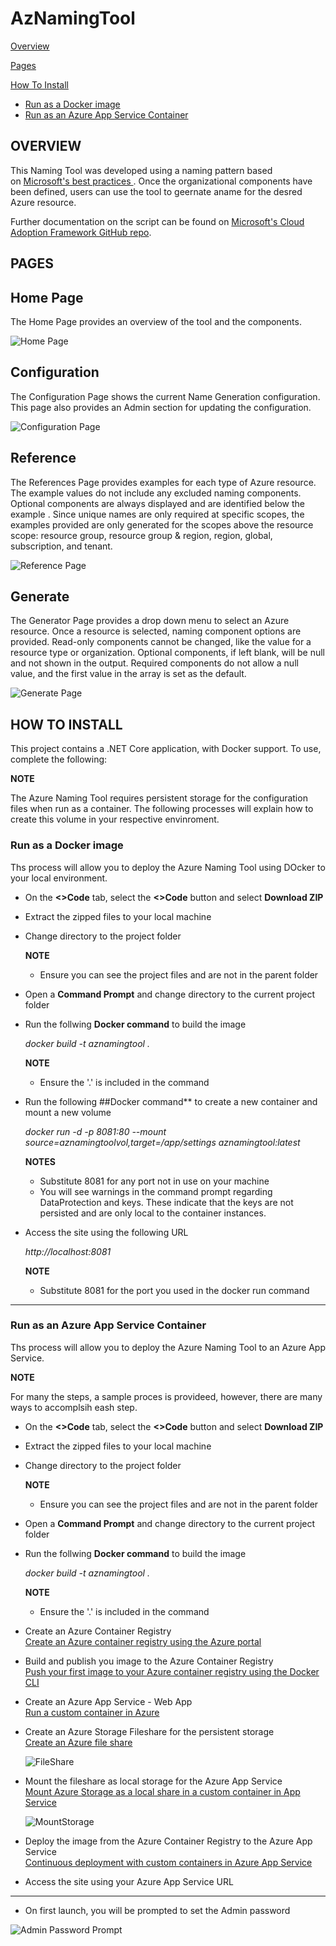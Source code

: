 # AzNamingTool

[Overview](#overview)

[Pages](#pages)

[How To Install](#how-to-install)  
* [Run as a Docker image](#run-as-a-docker-image)  
* [Run as an Azure App Service Container](#run-as-an-azure-app-service-container)


## OVERVIEW

This Naming Tool was developed using a naming pattern based on [Microsoft's best practices ](https://docs.microsoft.com/en-us/azure/cloud-adoption-framework/ready/azure-best-practices/naming-and-tagging). Once the organizational components have been defined, users can use the tool to geernate aname for the desred Azure resource.

Further documentation on the script can be found on [Microsoft's Cloud Adoption Framework GitHub repo](https://github.com/microsoft/CloudAdoptionFramework/tree/master/ready/AzNamingTool).

## PAGES

## Home Page
The Home Page provides an overview of the tool and the components.

![Home Page](https://github.com/BryanSoltis/AzNamingTool/blob/master/Screenshots/HomePage.png)

## Configuration
The Configuration Page shows the current Name Generation configuration. This page also provides an Admin section for updating the configuration. 

![Configuration Page](https://github.com/BryanSoltis/AzNamingTool/blob/master/Screenshots/ConfigurationPage.png)

## Reference
The References Page provides examples for each type of Azure resource. The example values do not include any excluded naming components. Optional components are always displayed and are identified below the example . Since unique names are only required at specific scopes, the examples provided are only generated for the scopes above the resource scope: resource group, resource group & region, region, global, subscription, and tenant.

![Reference Page](https://github.com/BryanSoltis/AzNamingTool/blob/master/Screenshots/ReferencePage.png)

## Generate
The Generator Page provides a drop down menu to select an Azure resource. Once a resource is selected, naming component options are provided. Read-only components cannot be changed, like the value for a resource type or organization. Optional components, if left blank, will be null and not shown in the output. Required components do not allow a null value, and the first value in the array is set as the default.

![Generate Page](https://github.com/BryanSoltis/AzNamingTool/blob/master/Screenshots/GeneratePage.png)

## HOW TO INSTALL

This project contains a .NET Core application, with Docker support. To use, complete the following:

**NOTE**

The Azure Naming Tool requires persistent storage for the configuration files when run as a container. The following processes will explain how to create this volume in your respective envinroment.  

### Run as a Docker image

Ths process will allow you to deploy the Azure Naming Tool using DOcker to your local environment.

- On the **<>Code** tab, select the **<>Code** button and select **Download ZIP**

- Extract the zipped files to your local machine

- Change directory to the project folder

  **NOTE**  
  - Ensure you can see the project files and are not in the parent folder

- Open a **Command Prompt** and change directory to the current project folder

- Run the follwing **Docker command** to build the image

  *docker build -t aznamingtool .*
  
  **NOTE**  
  - Ensure the '.' is included in the command

- Run the following ##Docker command** to create a new container and mount a new volume
	
	*docker run -d -p 8081:80 --mount source=aznamingtoolvol,target=/app/settings aznamingtool:latest*

  **NOTES**  
    - Substitute 8081 for any port not in use on your machine  
    - You will see warnings in the command prompt regarding DataProtection and keys. These indicate that the keys are not persisted and are only local to the container instances. 

- Access the site using the following URL  

  *http://localhost:8081*
  
  **NOTE**  
  - Substitute 8081 for the port you used in the docker run command

***

### Run as an Azure App Service Container

Ths process will allow you to deploy the Azure Naming Tool to an Azure App Service. 

**NOTE**

For many the steps, a sample proces is provideed, however, there are many ways to accomplsih eash step. 

- On the **<>Code** tab, select the **<>Code** button and select **Download ZIP**

- Extract the zipped files to your local machine

- Change directory to the project folder

  **NOTE**  
  - Ensure you can see the project files and are not in the parent folder

- Open a **Command Prompt** and change directory to the current project folder

- Run the follwing **Docker command** to build the image

  *docker build -t aznamingtool .*
  
  **NOTE**  
  - Ensure the '.' is included in the command
  
- Create an Azure Container Registry  
  [Create an Azure container registry using the Azure portal](https://docs.microsoft.com/en-us/azure/container-registry/container-registry-get-started-portal#:~:text=%20Quickstart%3A%20Create%20an%20Azure%20container%20registry%20using,must%20log%20in%20to%20the%20registry...%20More%20)

- Build and publish you image to the Azure Container Registry  
  [Push your first image to your Azure container registry using the Docker CLI](https://docs.microsoft.com/en-us/azure/container-registry/container-registry-get-started-docker-cli?tabs=azure-cli)

- Create an Azure App Service - Web App  
  [Run a custom container in Azure](https://docs.microsoft.com/en-us/azure/app-service/quickstart-custom-container?tabs=dotnet&pivots=container-linux) 

- Create an Azure Storage Fileshare for the persistent storage  
  [Create an Azure file share](https://docs.microsoft.com/en-us/azure/storage/files/storage-how-to-create-file-share?tabs=azure-portal)
  
  ![FileShare](https://github.com/BryanSoltis/AzNamingTool/blob/master/Screenshots/FileShare.png)

- Mount the fileshare as local storage for the Azure App Service  
  [Mount Azure Storage as a local share in a custom container in App Service](https://docs.microsoft.com/en-us/azure/app-service/configure-connect-to-azure-storage?tabs=portal&pivots=container-linux)
  
  ![MountStorage](https://github.com/BryanSoltis/AzNamingTool/blob/master/Screenshots/MountStorage.png)

- Deploy the image from the Azure Container Registry to the Azure App Service  
  [Continuous deployment with custom containers in Azure App Service](https://docs.microsoft.com/en-us/azure/app-service/deploy-ci-cd-custom-container?tabs=acr&pivots=container-linux)

- Access the site using your Azure App Service URL

***

- On first launch, you will be prompted to set the Admin password

![Admin Password Prompt](https://github.com/BryanSoltis/AzNamingTool/blob/master/Screenshots/AdminPasswordPrompt.png)

